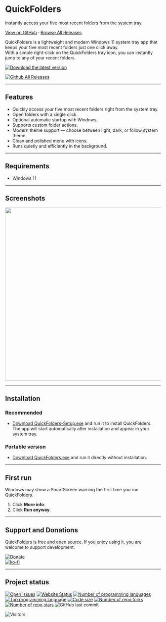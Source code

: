 # QuickFolders

Instantly access your five most recent folders from the system tray.

[View on GitHub](https://github.com/voltura/QuickFolders) · [Browse All Releases](https://github.com/voltura/QuickFolders/releases)

QuickFolders is a lightweight and modern Windows 11 system tray app that keeps your five most recent folders just one click away.  
With a simple right-click on the QuickFolders tray icon, you can instantly jump to any of your recent folders.

[![Download the latest version](https://img.shields.io/github/v/release/voltura/QuickFolders?label=download%20the%20latest%20release&style=for-the-badge)](https://github.com/voltura/QuickFolders/releases/latest/download/QuickFolders-Setup.exe)

[![Github All Releases](https://img.shields.io/github/downloads/voltura/QuickFolders/total.svg)]()

---

## Features

- Quickly access your five most recent folders right from the system tray.
- Open folders with a single click.
- Optional automatic startup with Windows.
- Supports custom folder actions.
- Modern theme support — choose between light, dark, or follow system theme.
- Clean and polished menu with icons.
- Runs quietly and efficiently in the background.

---

## Requirements

- Windows 11

---

## Screenshots

<img src="https://github.com/user-attachments/assets/eeedceaf-6be2-4ef0-b4a8-2d03cc50c1fb" width="560"/>


---

## Installation

### Recommended

- [Download QuickFolders-Setup.exe](https://github.com/voltura/QuickFolders/releases/latest/download/QuickFolders-Setup.exe) and run it to install QuickFolders.  
The app will start automatically after installation and appear in your system tray.


### Portable version

- [Download QuickFolders.exe](https://github.com/voltura/QuickFolders/releases/latest/download/QuickFolders.exe) and run it directly without installation.

---

## First run

Windows may show a SmartScreen warning the first time you run QuickFolders.

1. Click **More info**.
2. Click **Run anyway**.

---

## Support and Donations

QuickFolders is free and open source. If you enjoy using it, you are welcome to support development:

[![Donate](https://img.shields.io/badge/donate_via-paypal_or_card-blue)](https://www.paypal.com/donate?hosted_button_id=7PN65YXN64DBG)  
[![ko-fi](https://ko-fi.com/img/githubbutton_sm.svg)](https://ko-fi.com/G2G74W5F8)

---

## Project status

[![Open issues](https://img.shields.io/github/issues/voltura/QuickFolders)](https://github.com/voltura/QuickFolders/issues)
[![Website Status](https://img.shields.io/website?url=https://voltura.github.io/QuickFolders/)]()
[![Number of programming languages](https://img.shields.io/github/languages/count/voltura/QuickFolders)]()
[![Top programming language](https://img.shields.io/github/languages/top/voltura/QuickFolders)]()
[![Code size](https://img.shields.io/github/languages/code-size/voltura/QuickFolders)]()
[![Number of repo forks](https://img.shields.io/github/forks/voltura/QuickFolders)]()
[![Number of repo stars](https://img.shields.io/github/stars/voltura/QuickFolders)]()
![GitHub last commit](https://img.shields.io/github/last-commit/voltura/QuickFolders?color=red)

![Visitors](https://estruyf-github.azurewebsites.net/api/VisitorHit?user=volturaf&repo=QuickFolders&countColorcountColor&countColor=%235690f2)
